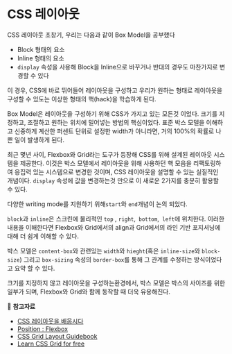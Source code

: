 # CSS 레이아웃

CSS 레이아웃 초창기, 우리는 다음과 같이 Box Model을 공부했다

* Block 형태의 요소
* Inline 형태의 요소
* `display` 속성을 사용해 Block을 Inline으로 바꾸거나 반대의 경우도 마찬가지로 변경할 수 있다

 이 경우, CSS에 바로 뛰어들어 레이아웃을 구성하고 우리가 원하는 형태로 레이아웃을 구성할 수 있도는 이상한 형태의 핵(hack)을 학습하게 된다. 

 Box Model은 레이아웃을 구성하기 위해 CSS가 가지고 있는 모든것 이었다. 크기를 지정하고, 조절하고 원하는 위치에 밀어넣는 방법의 핵심이었다. 표준 박스 모델을 이해하고 신중하게 계산한 퍼센트 단위로 설정한 width가 아니라면, 거의 100%의 확률로 나쁜 일이 발생하게 된다.

 최근 몇년 사이, Flexbox와 Grid라는 도구가 등장해 CSS를 위해 설계된 레이아웃 시스템을 제공한다. 이것은 박스 모델에서 레이아웃을 위해 사용하던 핵 모음을 리팩토링하여 응집력 있는 시스템으로 변경한 것이며, CSS 레이아웃을 설명할 수 있는 실질적인 개념이다. `display` 속성에 값을 변경하는것 만으로 이 새로운 2가지를 충분히 활용할 수 있다.

다양한 writing mode를 지원하기 위해`start`와 `end`개념이 논의 되었다.

`block`과 `inline`은 스크린에 물리적인 `top` , `right`,` bottom`,` left`에 위치한다. 이러한 내용을 이해한다면 Flexbox와 Grid에서의 align과 Grid에서의 라인 기반 포지셔닝에 대해 더 쉽게 이해할 수 있다.

박스 모델은 `content-box`와 관련있는 `width`와 `hieght`(혹은 `inline-size`와 `block-size`) 그리고 `box-sizing` 속성의 `border-box`를 통해 그 관계를 수정하는 방식이었다고 요약 할 수 있다.

크기를 지정하지 않고 레이아웃을 구성하는환경에서, 박스 모델은 박스의 사이즈를 위한 일부가 되며, Flexbox와 Grid와 함께 동작할 때 더욱 유용해진다.



📖 **참고자료**

* [CSS 레이아웃을 배웁시다](https://ko.learnlayout.com/)
* [Position : Flexbox](http://www.beautifulcss.com/archives/2812)
* [CSS Grid Layout Guidebook](https://uid.gitbook.io/css-grid/)
* [Learn CSS Grid for free](https://scrimba.com/g/gR8PTE)